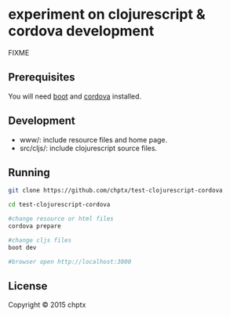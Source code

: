 # experiment on clojurescript & cordova development

FIXME

## Prerequisites

You will need [boot][1] and [cordova][2] installed.

[1]: https://github.com/boot-clj/boot
[2]: https://www.npmjs.com/package/cordova

## Development

- www/: include resource files and home page.
- src/cljs/: include clojurescript source files.

## Running

```bash
git clone https://github.com/chptx/test-clojurescript-cordova

cd test-clojurescript-cordova

#change resource or html files
cordova prepare

#change cljs files
boot dev

#browser open http://localhost:3000

```

## License

Copyright © 2015 chptx
